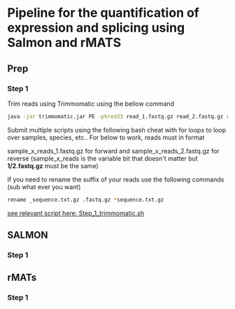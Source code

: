 # Pipeline for the quantification of expression and splicing using Salmon and rMATS 

## Prep

### Step 1 
Trim reads using Trimmomatic using the bellow command
```sh
java -jar trimmomatic.jar PE -phred33 read_1.fastq.gz read_2.fastq.gz read_1_forward_paired.fastq.gz read_1_forward_unpaired.fastq.gz read_2_reverse_paired.fastq.gz read_2_reverse_unpaired.fastq.gz ILLUMINACLIP:adaptors.fa:2:30:10 LEADING:3 TRAILING:3 SLIDINGWINDOW:4:15 MINLEN:95']
```

Submit multiple scripts using the following bash cheat with for loops to loop over samples, species, etc..
For below to work, reads must in format 

sample_x_reads_1.fastq.gz for forward and sample_x_reads_2.fastq.gz for reverse (sample_x_reads is the variable bit that doesn't matter but **1/2.fastq.gz** must be the same)

If you need to rename the suffix of your reads use the following commands (sub what ever you want)
 
```sh
rename _sequence.txt.gz .fastq.gz *sequence.txt.gz 
```

[see relevant script here: Step_1_trimmomatic.sh](Scripts/Prep/Step_1_trimmomatic.sh)
## SALMON 

### Step 1

## rMATs 
### Step 1 
